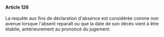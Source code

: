#### Article 126

La requête aux fins de déclaration d'absence est considérée comme non avenue lorsque l'absent reparaît ou que la date de son décès vient à être établie, antérieurement au prononcé du jugement.

